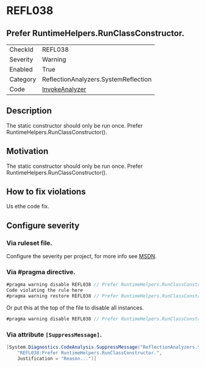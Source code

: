 # REFL038
## Prefer RuntimeHelpers.RunClassConstructor.

<!-- start generated table -->
<table>
  <tr>
    <td>CheckId</td>
    <td>REFL038</td>
  </tr>
  <tr>
    <td>Severity</td>
    <td>Warning</td>
  </tr>
  <tr>
    <td>Enabled</td>
    <td>True</td>
  </tr>
  <tr>
    <td>Category</td>
    <td>ReflectionAnalyzers.SystemReflection</td>
  </tr>
  <tr>
    <td>Code</td>
    <td><a href="https://github.com/DotNetAnalyzers/ReflectionAnalyzers/blob/master/ReflectionAnalyzers/NodeAnalzers/InvokeAnalyzer.cs">InvokeAnalyzer</a></td>
  </tr>
</table>
<!-- end generated table -->

## Description

The static constructor should only be run once. Prefer RuntimeHelpers.RunClassConstructor().

## Motivation

The static constructor should only be run once. Prefer RuntimeHelpers.RunClassConstructor().

## How to fix violations

Us ethe code fix.

<!-- start generated config severity -->
## Configure severity

### Via ruleset file.

Configure the severity per project, for more info see [MSDN](https://msdn.microsoft.com/en-us/library/dd264949.aspx).

### Via #pragma directive.
```C#
#pragma warning disable REFL038 // Prefer RuntimeHelpers.RunClassConstructor.
Code violating the rule here
#pragma warning restore REFL038 // Prefer RuntimeHelpers.RunClassConstructor.
```

Or put this at the top of the file to disable all instances.
```C#
#pragma warning disable REFL038 // Prefer RuntimeHelpers.RunClassConstructor.
```

### Via attribute `[SuppressMessage]`.

```C#
[System.Diagnostics.CodeAnalysis.SuppressMessage("ReflectionAnalyzers.SystemReflection", 
    "REFL038:Prefer RuntimeHelpers.RunClassConstructor.", 
    Justification = "Reason...")]
```
<!-- end generated config severity -->